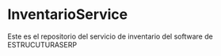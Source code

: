 # InventarioService
Este es el repositorio del servicio de inventario del software de ESTRUCUTURASERP
